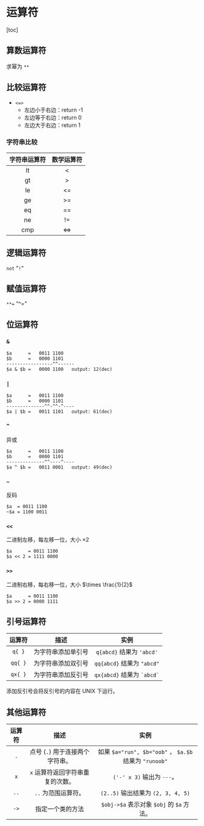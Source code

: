 # 运算符

[toc]

## 算数运算符

求幂为 `**`

## 比较运算符

+ `<=>`
  + 左边小于右边：return -1
  + 左边等于右边：return 0
  + 左边大于右边：return 1

### 字符串比较

| 字符串运算符 | 数学运算符 |
| :----------: | :--------: |
|      lt      |     <      |
|      gt      |     >      |
|      le      |     <=     |
|      ge      |     >=     |
|      eq      |     ==     |
|      ne      |     !=     |
|     cmp      |    <=>     |

## 逻辑运算符

`not` "`!`"

## 赋值运算符

`**=` "^="

## 位运算符

### `&`

```
$a		=	0011 1100
$b		=	0000 1101
-----------------^^------
$a & $b	=	0000 1100	output: 12(dec)
```

### `|`

```
$a		=	0011 1100
$b		=	0000 1101
--------------^^-^^-^----
$a | $b	=	0011 1101	output: 61(dec)
```

### `^`

异或

```
$a		=	0011 1100
$b		=	0000 1101
--------------^^----^----
$a ^ $b	=	0011 0001	output: 49(dec)
```

### `~`

反码

```
$a	= 0011 1100
~$a	= 1100 0011
```

### `<<`

二进制左移，每左移一位，大小 $\times 2$

```
$a		= 0011 1100
$a << 2	= 1111 0000
```

### `>>`

二进制右移，每右移一位，大小 $\times \frac{1}{2}$

```
$a		= 0011 1100
$a >> 2	= 0000 1111
```

## 引号运算符

| 运算符  |        描述        |              实例              |
| :-----: | :----------------: | :----------------------------: |
| `q{ }`  | 为字符串添加单引号 |   `q{abcd}` 结果为 `'abcd'`    |
| `qq{ }` | 为字符串添加双引号 |   `qq{abcd}` 结果为 `"abcd"`   |
| `qx{ }` | 为字符串添加反引号 | `qx{abcd}` 结果为 `` `abcd` `` |

添加反引号会将反引号的内容在 UNIX 下运行。

## 其他运算符

| 运算符 |               描述               |                          实例                          |
| :----: | :------------------------------: | :----------------------------------------------------: |
|  `.`   | 点号 (`.`) 用于连接两个字符串。  | 如果 `$a="run", $b="oob"` ， `$a.$b` 结果为 `"runoob"` |
|  `x`   | `x` 运算符返回字符串重复的次数。 |               `('-' x 3)` 输出为 `---`。               |
|  `..`  |       `..` 为范围运算符。        |           `(2..5)` 输出结果为 `(2, 3, 4, 5)`           |
|  `->`  |         指定一个类的方法         |       `$obj->$a` 表示对象 `$obj` 的 `$a` 方法。        |